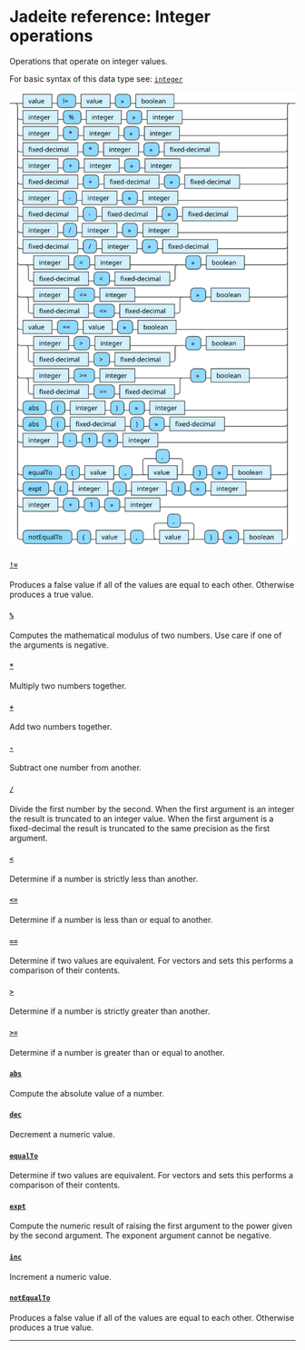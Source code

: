 <!---
  This markdown file was generated. Do not edit.
  -->

# Jadeite reference: Integer operations

Operations that operate on integer values.

For basic syntax of this data type see: [`integer`](jadeite-basic-syntax-reference.md#integer)

!["integer-op"](./halite-bnf-diagrams/integer-op-j.svg)

#### [`!=`](jadeite-full-reference.md#_B_E)

Produces a false value if all of the values are equal to each other. Otherwise produces a true value.

#### [`%`](jadeite-full-reference.md#%)

Computes the mathematical modulus of two numbers. Use care if one of the arguments is negative.

#### [`*`](jadeite-full-reference.md#_S)

Multiply two numbers together.

#### [`+`](jadeite-full-reference.md#_A)

Add two numbers together.

#### [`-`](jadeite-full-reference.md#-)

Subtract one number from another.

#### [`/`](jadeite-full-reference.md#/)

Divide the first number by the second. When the first argument is an integer the result is truncated to an integer value. When the first argument is a fixed-decimal the result is truncated to the same precision as the first argument.

#### [`<`](jadeite-full-reference.md#_L)

Determine if a number is strictly less than another.

#### [`<=`](jadeite-full-reference.md#_L_E)

Determine if a number is less than or equal to another.

#### [`==`](jadeite-full-reference.md#_E_E)

Determine if two values are equivalent. For vectors and sets this performs a comparison of their contents.

#### [`>`](jadeite-full-reference.md#_G)

Determine if a number is strictly greater than another.

#### [`>=`](jadeite-full-reference.md#_G_E)

Determine if a number is greater than or equal to another.

#### [`abs`](jadeite-full-reference.md#abs)

Compute the absolute value of a number.

#### [`dec`](jadeite-full-reference.md#dec)

Decrement a numeric value.

#### [`equalTo`](jadeite-full-reference.md#equalTo)

Determine if two values are equivalent. For vectors and sets this performs a comparison of their contents.

#### [`expt`](jadeite-full-reference.md#expt)

Compute the numeric result of raising the first argument to the power given by the second argument. The exponent argument cannot be negative.

#### [`inc`](jadeite-full-reference.md#inc)

Increment a numeric value.

#### [`notEqualTo`](jadeite-full-reference.md#notEqualTo)

Produces a false value if all of the values are equal to each other. Otherwise produces a true value.

---
